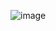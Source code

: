 ![image](https://user-images.githubusercontent.com/50520333/166129629-0c0ac96f-9bb5-45f4-a31f-48c6168a4e13.png)
